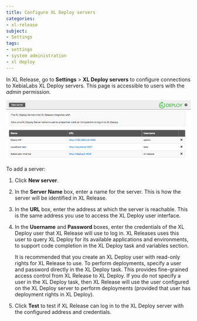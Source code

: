 ```yaml
---
title: Configure XL Deploy servers
categories:
- xl-release
subject:
- Settings
tags:
- settings
- system administration
- xl deploy
---
```


In XL Release, go to **Settings** > **XL Deploy servers** to configure connections to XebiaLabs XL Deploy servers. This page is accessible to users with the *admin* permission. 

![XL Deploy Servers](../images/deployit-servers.png)

To add a server:

1. Click **New server**.
2. In the **Server Name** box, enter a name for the server. This is how the server will be identified in XL Release.
3. In the **URL** box, enter the address at which the server is reachable. This is the same address you use to access the XL Deploy user interface.
4. In the **Username** and **Password** boxes, enter the credentials of the XL Deploy user that XL Release will use to log in. XL Releases uses this user to query XL Deploy for its available applications and environments, to support code completion in the XL Deploy task and variables section.

    It is recommended that you create an XL Deploy user with read-only rights for XL Release to use. To perform deployments, specify a user and password directly in the XL Deploy task. This provides fine-grained access control from XL Release to XL Deploy. If you do not specify a user in the XL Deploy task, then XL Release will use the user configured on the XL Deploy server to perform deployments (provided that user has deployment rights in XL Deploy).

5. Click **Test** to test if XL Release can log in to the XL Deploy server with the configured address and credentials.
